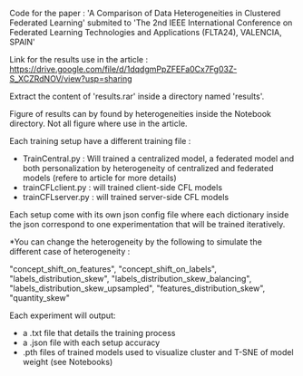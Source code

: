 Code for the paper : 'A Comparison of Data Heterogeneities in Clustered Federated Learning' 
submited to 'The 2nd IEEE International Conference on Federated Learning Technologies and Applications (FLTA24), VALENCIA, SPAIN' 

Link for the results use in the article : https://drive.google.com/file/d/1dqdgmPpZFEFa0Cx7Fg03Z-S_XCZRdNOV/view?usp=sharing 

Extract the content of 'results.rar' inside a directory named 'results'. 

Figure of results can by found by heterogeneities inside the Notebook directory. 
Not all figure where use in the article.

Each training setup have a different training file : 
- TrainCentral.py : Will trained a centralized model, a federated model and both personalization by heterogeneity of centralized and federated models (refere to article for more details)
- trainCFLclient.py : will trained client-side CFL models 
- trainCFLserver.py : will trained server-side CFL models

Each setup come with its own json config file where each dictionary inside the json correspond to one experimentation that will be trained iteratively.

*You can change the heterogeneity by the following to simulate the different case of heterogeneity : 

"concept_shift_on_features", "concept_shift_on_labels", "labels_distribution_skew", "labels_distribution_skew_balancing", "labels_distribution_skew_upsampled", "features_distribution_skew", "quantity_skew"

Each experiment will output:  
- a .txt file that details the training process
- a .json file with each setup accuracy
- .pth files of trained models used to visualize cluster and T-SNE of model weight (see Notebooks)

  
